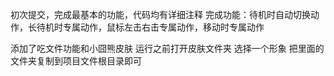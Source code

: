 初次提交，完成最基本的功能，代码均有详细注释
完成功能：待机时自动切换动作，长待机时专属动作，鼠标左击右击专属动作，移动时专属动作

添加了吃文件功能和小囧熊皮肤 运行之前打开皮肤文件夹 选择一个形象 把里面的文件夹复制到项目文件根目录即可

